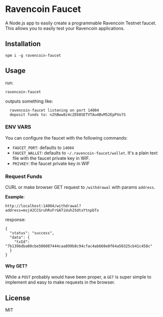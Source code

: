 Ravencoin Faucet
==============

A Node.js app to easily create a programmable Ravencoin Testnet faucet. This allows you to
easily test your Ravencoin applications.


Installation
------------

    npm i -g ravencoin-faucet


Usage
-----

run:

    ravencoin-faucet

outputs something like:

      ravencoin-faucet listening on port 14004
      deposit funds to: n2hBww8z4cZE68SETVTAu4BvM52EpPVo7S


### ENV VARS

You can configure the faucet with the following commands:

- `FAUCET_PORT`: defaults to `14004`
- `FAUCET_WALLET`: defaults to `~/.ravencoin-faucet/wallet`. It's a plain text file with the faucet private key in WIF.
- `PRIVKEY`: the faucet private key in WIF


### Request Funds

CURL or make browser GET request to `/withdrawal` with params `address`.

**Example**:

    http://localhost:14004/withdrawal?address=msj42CCGruhRsFrGATiUuh25dtxYtnpbTx

response:

    {
      "status": "success",
      "data": {
        "txId": "7b139bdba00cbe506087444caa899b8c94cfac4ab660e0f64a50325cb41c458c"
      }
    }


#### Why GET?

While a `POST` probably would have been proper, a `GET` is super simple to implement and
easy to make requests in the browser.


License
-------

MIT
